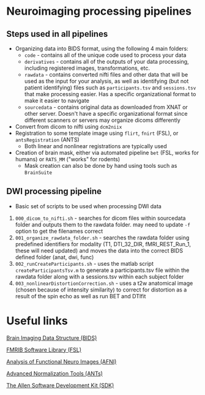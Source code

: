 # Neuroimaging processing pipelines
## Steps used in all pipelines
- Organizing data into BIDS format, using the following 4 main folders:
    - `code` - contains all of the unique code used to process your data
    - `derivatives` - contains all of the outputs of your data processing, including registered images, transformations, etc.
    - `rawdata` - contains converted nifti files and other data that will be used as the input for your analysis, as well as identifying (but not patient identifying) files such as `participants.tsv` and `sessions.tsv` that make processing easier. Has a specific organizational format to make it easier to navigate
    - `sourcedata` - contains original data as downloaded from XNAT or other server. Doesn't have a specific organizational format since different scanners or servers may organize dicoms differently 
- Convert from dicom to nifti using `dcm2niix`
- Registration to some template image using `flirt`, `fnirt` (FSL), or `antsRegistration` (ANTS)
    - Both linear and nonlinear registrations are typically used
- Creation of brain mask, either via automated pipeline `bet` (FSL, works for humans) or `RATS_MM` ("works" for rodents)
    - Mask creation can also be done by hand using tools such as `BrainSuite`
## DWI processing pipeline
- Basic set of scripts to be used when processing DWI data
1. `000_dicom_to_nifti.sh` - searches for dicom files within sourcedata folder and outputs them to the rawdata folder. may need to update `-f` option to get the filenames correct
2. `001_organize_rawdata_folder.sh` - searches the rawdata folder using predefined identifiers for modality (T1, DTI_32_DIR, fMRI_REST_Run_1, these will need updated) and moves the data into the correct BIDS defined folder (anat, dwi, func) 
3. `002_runCreateParticipants.sh` - uses the matlab script `createParticipantsTsv.m` to generate a participants.tsv file within the rawdata folder along with a sessions.tsv within each subject folder
4. `003_nonlinearDistortionCorrection.sh` - uses a t2w anatomical image (chosen because of intensity similarity) to correct for distortion as a result of the spin echo as well as run BET and DTIfit

# Useful links
[Brain Imaging Data Structure (BIDS)](https://bids.neuroimaging.io/)

[FMRIB Software Library (FSL)](https://fsl.fmrib.ox.ac.uk/fsl/fslwiki/)

[Analysis of Functional Neuro Images (AFNI)](https://afni.nimh.nih.gov/)

[Advanced Normalization Tools (ANTs)](http://stnava.github.io/ANTs/)

[The Allen Software Development Kit (SDK)](https://allensdk.readthedocs.io/en/latest/)